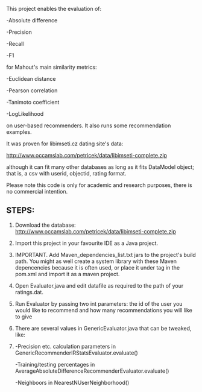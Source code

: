 This project enables the evaluation of:

-Absolute difference

-Precision

-Recall

-F1 

for Mahout's main similarity metrics:

-Euclidean distance

-Pearson correlation

-Tanimoto coefficient

-LogLikelihood

on user-based recommenders. It also runs some recommendation examples.

It was proven for libimseti.cz dating site's data: 

http://www.occamslab.com/petricek/data/libimseti-complete.zip

although it can fit many other databases as long as it fits DataModel object; that is, 
a csv with userid, objectid, rating format.

Please note this code is only for academic and research purposes, there is no commercial intention.

STEPS:
------

1. Download the database: http://www.occamslab.com/petricek/data/libimseti-complete.zip

2. Import this project in your favourite IDE as a Java project. 

3. IMPORTANT. Add Maven_dependencies_list.txt jars to the project's build path.
   You might as well create a system library with these Maven depencencies because it is often used,
   or place it under <dependency> tag in the pom.xml and import it as a maven project.
   
4. Open Evaluator.java and edit datafile as required to the path of your ratings.dat. 

5. Run Evaluator by passing two int parameters: the id of the user you would like to recommend 
   and how many recommendations you will like to give

6. There are several values in GenericEvaluator.java that can be tweaked, like:
7. 
   -Precision etc. calculation parameters in GenericRecommenderIRStatsEvaluator.evaluate() 

   -Training/testing percentages in AverageAbsoluteDifferenceRecommenderEvaluator.evaluate()
   
   -Neighboors in NearestNUserNeighborhood()	

